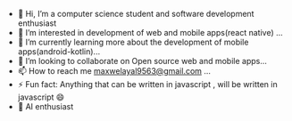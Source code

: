 - 👋 Hi, I’m a computer science student and software development enthusiast
- 👀 I’m interested in development of web and mobile apps(react native) ...
- 🌱 I’m currently learning more about the development of mobile apps(android-kotlin)...
- 💞️ I’m looking to collaborate on Open source web and mobile apps...
- 📫 How to reach me maxwelayal9563@gmail.com ...
- ⚡ Fun fact:  Anything that can be written in javascript , will be written in javascript 😄
- 🚀 AI enthusiast

<!---
ayalasher/ayalasher is a ✨ special ✨ repository because its `README.md` (this file) appears on your GitHub profile.
You can click the Preview link to take a look at your changes.
--->
